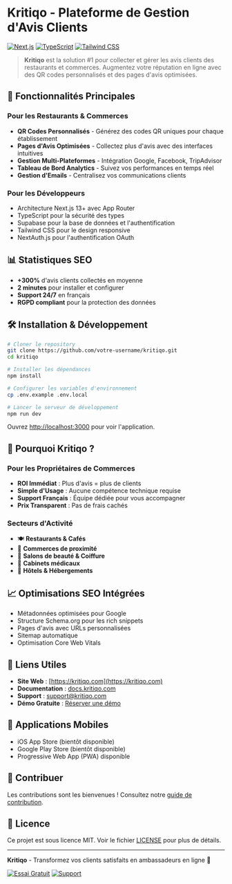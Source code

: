 # Kritiqo - Plateforme de Gestion d'Avis Clients

[![Next.js](https://img.shields.io/badge/Next.js-13-black)](https://nextjs.org)
[![TypeScript](https://img.shields.io/badge/TypeScript-5-blue)](https://typescriptlang.org)
[![Tailwind CSS](https://img.shields.io/badge/Tailwind-3-blue)](https://tailwindcss.com)

> **Kritiqo** est la solution #1 pour collecter et gérer les avis clients des restaurants et commerces. 
> Augmentez votre réputation en ligne avec des QR codes personnalisés et des pages d'avis optimisées.

## 🚀 Fonctionnalités Principales

### Pour les Restaurants & Commerces
- **QR Codes Personnalisés** - Générez des codes QR uniques pour chaque établissement
- **Pages d'Avis Optimisées** - Collectez plus d'avis avec des interfaces intuitives
- **Gestion Multi-Plateformes** - Intégration Google, Facebook, TripAdvisor
- **Tableau de Bord Analytics** - Suivez vos performances en temps réel
- **Gestion d'Emails** - Centralisez vos communications clients

### Pour les Développeurs
- Architecture Next.js 13+ avec App Router
- TypeScript pour la sécurité des types
- Supabase pour la base de données et l'authentification
- Tailwind CSS pour le design responsive
- NextAuth.js pour l'authentification OAuth

## 📊 Statistiques SEO

- **+300%** d'avis clients collectés en moyenne
- **2 minutes** pour installer et configurer
- **Support 24/7** en français
- **RGPD compliant** pour la protection des données

## 🛠 Installation & Développement

```bash
# Cloner le repository
git clone https://github.com/votre-username/kritiqo.git
cd kritiqo

# Installer les dépendances
npm install

# Configurer les variables d'environnement
cp .env.example .env.local

# Lancer le serveur de développement
npm run dev
```

Ouvrez [http://localhost:3000](http://localhost:3000) pour voir l'application.

## 🌟 Pourquoi Kritiqo ?

### Pour les Propriétaires de Commerces
- **ROI Immédiat** : Plus d'avis = plus de clients
- **Simple d'Usage** : Aucune compétence technique requise
- **Support Français** : Équipe dédiée pour vous accompagner
- **Prix Transparent** : Pas de frais cachés

### Secteurs d'Activité
- 🍽️ **Restaurants & Cafés**
- 🏪 **Commerces de proximité**
- 💇 **Salons de beauté & Coiffure**
- 🏥 **Cabinets médicaux**
- 🏨 **Hôtels & Hébergements**

## 📈 Optimisations SEO Intégrées

- Métadonnées optimisées pour Google
- Structure Schema.org pour les rich snippets
- Pages d'avis avec URLs personnalisées
- Sitemap automatique
- Optimisation Core Web Vitals

## 🔗 Liens Utiles

- **Site Web** : [https://kritiqo.com](https://kritiqo.com)
- **Documentation** : [docs.kritiqo.com](https://docs.kritiqo.com)
- **Support** : [support@kritiqo.com](mailto:support@kritiqo.com)
- **Démo Gratuite** : [Réserver une démo](https://kritiqo.com/demo)

## 📱 Applications Mobiles

- iOS App Store (bientôt disponible)
- Google Play Store (bientôt disponible)
- Progressive Web App (PWA) disponible

## 🤝 Contribuer

Les contributions sont les bienvenues ! Consultez notre [guide de contribution](CONTRIBUTING.md).

## 📄 Licence

Ce projet est sous licence MIT. Voir le fichier [LICENSE](LICENSE) pour plus de détails.

---

**Kritiqo** - Transformez vos clients satisfaits en ambassadeurs en ligne 🌟

[![Essai Gratuit](https://img.shields.io/badge/Essai-Gratuit_14_jours-green)](https://kritiqo.com/signup)
[![Support](https://img.shields.io/badge/Support-Français-blue)](https://kritiqo.com/contact)
